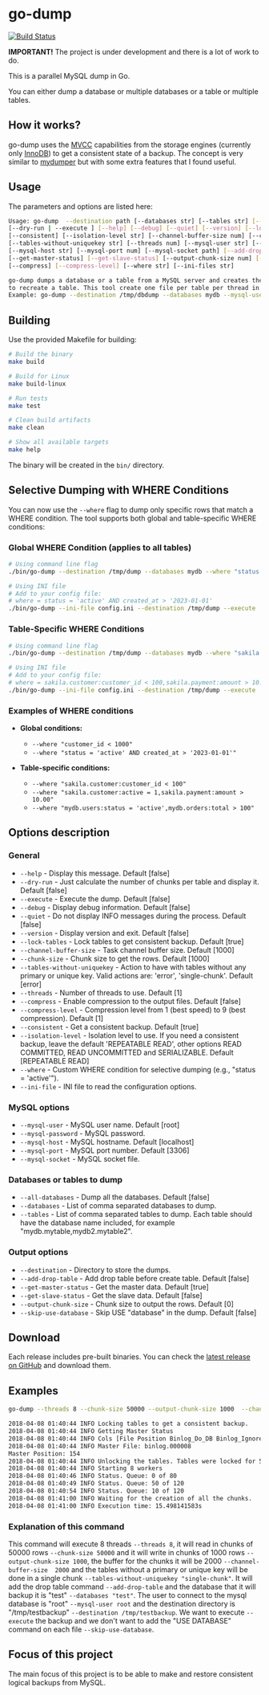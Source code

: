 # go-dump

[![Build Status](https://travis-ci.org/ChaosHour/go-dump.svg?branch=master)](https://travis-ci.org/ChaosHour/go-dump)

**IMPORTANT!** The project is under development and there is a lot of work to do.

This is a parallel MySQL dump in Go.

You can either dump a database or multiple databases or a table or multiple tables.

## How it works?

go-dump uses the [MVCC](https://en.wikipedia.org/wiki/Multiversion_concurrency_control) capabilities from the storage engines (currently only [InnoDB](https://dev.mysql.com/doc/refman/5.7/en/innodb-multi-versioning.html)) to get a consistent state of a backup. The concept is very similar to [mydumper](https://github.com/maxbube/mydumper) but with some extra features that I found useful.

## Usage

The parameters and options are listed here:

```bash
Usage: go-dump  --destination path [--databases str] [--tables str] [--all-databases]
[--dry-run | --execute ] [--help] [--debug] [--quiet] [--version] [--lock-tables]
[--consistent] [--isolation-level str] [--channel-buffer-size num] [--chunk-size num]
[--tables-without-uniquekey str] [--threads num] [--mysql-user str] [--mysql-password str]
[--mysql-host str] [--mysql-port num] [--mysql-socket path] [--add-drop-table]
[--get-master-status] [--get-slave-status] [--output-chunk-size num] [--skip-use-database]
[--compress] [--compress-level] [--where str] [--ini-files str]

go-dump dumps a database or a table from a MySQL server and creates the SQL statements
to recreate a table. This tool create one file per table per thread in the destination directory
Example: go-dump --destination /tmp/dbdump --databases mydb --mysql-user myuser --mysql-password password
```

## Building

Use the provided Makefile for building:

```bash
# Build the binary
make build

# Build for Linux
make build-linux

# Run tests
make test

# Clean build artifacts
make clean

# Show all available targets
make help
```

The binary will be created in the `bin/` directory.

## Selective Dumping with WHERE Conditions

You can now use the `--where` flag to dump only specific rows that match a WHERE condition. The tool supports both global and table-specific WHERE conditions:

### Global WHERE Condition (applies to all tables)

```bash
# Using command line flag
./bin/go-dump --destination /tmp/dump --databases mydb --where "status = 'active'" --execute

# Using INI file
# Add to your config file:
# where = status = 'active' AND created_at > '2023-01-01'
./bin/go-dump --ini-file config.ini --destination /tmp/dump --execute
```

### Table-Specific WHERE Conditions

```bash
# Using command line flag
./bin/go-dump --destination /tmp/dump --databases mydb --where "sakila.customer:customer_id < 100,sakila.payment:amount > 10.00" --execute

# Using INI file
# Add to your config file:
# where = sakila.customer:customer_id < 100,sakila.payment:amount > 10.00
./bin/go-dump --ini-file config.ini --destination /tmp/dump --execute
```

### Examples of WHERE conditions

- **Global conditions:**
  - `--where "customer_id < 1000"`
  - `--where "status = 'active' AND created_at > '2023-01-01'"`

- **Table-specific conditions:**
  - `--where "sakila.customer:customer_id < 100"`
  - `--where "sakila.customer:active = 1,sakila.payment:amount > 10.00"`
  - `--where "mydb.users:status = 'active',mydb.orders:total > 100"`

## Options description

### General

- `--help` - Display this message. Default [false]
- `--dry-run` - Just calculate the number of chunks per table and display it. Default [false]
- `--execute` - Execute the dump. Default [false]
- `--debug` - Display debug information. Default [false]
- `--quiet` - Do not display INFO messages during the process. Default [false]
- `--version` - Display version and exit. Default [false]
- `--lock-tables` - Lock tables to get consistent backup. Default [true]
- `--channel-buffer-size` - Task channel buffer size. Default [1000]
- `--chunk-size` - Chunk size to get the rows. Default [1000]
- `--tables-without-uniquekey` - Action to have with tables without any primary or unique key. Valid actions are: 'error', 'single-chunk'. Default [error]
- `--threads` - Number of threads to use. Default [1]
- `--compress` - Enable compression to the output files. Default [false]
- `--compress-level` - Compression level from 1 (best speed) to 9 (best compression). Default [1]
- `--consistent` - Get a consistent backup. Default [true]
- `--isolation-level` - Isolation level to use. If you need a consistent backup, leave the default 'REPEATABLE READ', other options READ COMMITTED, READ UNCOMMITTED and SERIALIZABLE. Default [REPEATABLE READ]
- `--where` - Custom WHERE condition for selective dumping (e.g., "status = 'active'").
- `--ini-file` - INI file to read the configuration options.

### MySQL options

- `--mysql-user` - MySQL user name. Default [root]
- `--mysql-password` - MySQL password.
- `--mysql-host` - MySQL hostname. Default [localhost]
- `--mysql-port` - MySQL port number. Default [3306]
- `--mysql-socket` - MySQL socket file.

### Databases or tables to dump

- `--all-databases` - Dump all the databases. Default [false]
- `--databases` - List of comma separated databases to dump.
- `--tables` - List of comma separated tables to dump. Each table should have the database name included, for example "mydb.mytable,mydb2.mytable2".

### Output options

- `--destination` - Directory to store the dumps.
- `--add-drop-table` - Add drop table before create table. Default [false]
- `--get-master-status` - Get the master data. Default [true]
- `--get-slave-status` - Get the slave data. Default [false]
- `--output-chunk-size` - Chunk size to output the rows. Default [0]
- `--skip-use-database` - Skip USE "database" in the dump. Default [false]

## Download

Each release includes pre-built binaries. You can check the [latest release on GitHub](https://github.com/ChaosHour/go-dump/releases) and download them.

## Examples

```bash
go-dump --threads 8 --chunk-size 50000 --output-chunk-size 1000  --channel-buffer-size  2000 --tables-without-uniquekey "single-chunk" --add-drop-table  --databases "test" --mysql-user root --destination /tmp/testbackup   --execute   --skip-use-database

2018-04-08 01:40:44 INFO Locking tables to get a consistent backup.
2018-04-08 01:40:44 INFO Getting Master Status
2018-04-08 01:40:44 INFO Cols [File Position Binlog_Do_DB Binlog_Ignore_DB Executed_Gtid_Set]
2018-04-08 01:40:44 INFO Master File: binlog.000008
Master Position: 154
2018-04-08 01:40:44 INFO Unlocking the tables. Tables were locked for 5.197763ms
2018-04-08 01:40:44 INFO Starting 8 workers
2018-04-08 01:40:46 INFO Status. Queue: 0 of 80
2018-04-08 01:40:49 INFO Status. Queue: 50 of 120
2018-04-08 01:40:54 INFO Status. Queue: 10 of 120
2018-04-08 01:41:00 INFO Waiting for the creation of all the chunks.
2018-04-08 01:41:00 INFO Execution time: 15.498141583s
```

### Explanation of this command

This command will execute 8 threads `--threads 8`, it will read in chunks of 50000 rows `--chunk-size 50000` and it will write in chunks of 1000 rows `--output-chunk-size 1000`, the buffer for the chunks it will be 2000 `--channel-buffer-size  2000` and the tables without a primary or unique key will be done in a single chunk `--tables-without-uniquekey "single-chunk"`. It will add the drop table command `--add-drop-table` and the database that it will backup it is "test" `--databases "test"`. The user to connect to the mysql database is "root" `--mysql-user root` and the destination directory is "/tmp/testbackup" `--destination /tmp/testbackup`. We want to execute `--execute` the backup and we don't want to add the "USE DATABASE" command on each file `--skip-use-database`.

## Focus of this project

The main focus of this project is to be able to make and restore consistent logical backups from MySQL.
